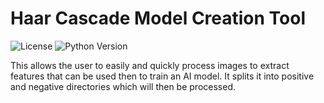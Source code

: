 # Haar Cascade Model Creation Tool

![License](https://img.shields.io/github/license/stevepiratex/haar-cascade)
![Python Version](https://img.shields.io/github/pipenv/locked/python-version/stevepiratex/haar-cascade)

This allows the user to easily and quickly process images to extract features
that can be used then to train an AI model. It splits it into positive and
negative directories which will then be processed.